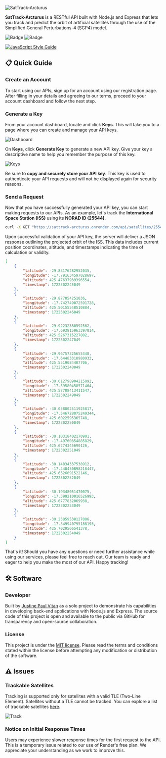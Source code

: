 ![SatTrack-Arcturus]()


**SatTrack-Arcturus** is a RESTful API built with Node.js and Express that lets you track and predict the orbit of artificial satellites through the use of the Simplified General Perturbations-4 (SGP4) model.


![Badge](https://img.shields.io/github/package-json/v/jpvitan/sattrack-arcturus)
![Badge](https://img.shields.io/github/license/jpvitan/sattrack-arcturus)


[![JavaScript Style Guide](https://cdn.rawgit.com/standard/standard/master/badge.svg)](https://github.com/standard/standard)


## 📋 Quick Guide


### Create an Account


To start using our APIs, sign up for an account using our registration page. After filling in your details and agreeing to our terms, proceed to your account dashboard and follow the next step.


### Generate a Key


From your account dashboard, locate and click **Keys**. This will take you to a page where you can create and manage your API keys.


![Dashboard](https://res.cloudinary.com/dhv9gcew6/image/upload/q_auto/v1757043307/sattrack-arcturus/screenshots/dashboard_fg9tv0.png)


On **Keys**, click **Generate Key** to generate a new API key. Give your key a descriptive name to help you remember the purpose of this key.


![Keys](https://res.cloudinary.com/dhv9gcew6/image/upload/q_auto/v1754678593/sattrack-arcturus/screenshots/keys_esfbig.png)


Be sure to **copy and securely store your API key**. This key is used to authenticate your API requests and will not be displayed again for security reasons.  


### Send a Request


Now that you have successfully generated your API key, you can start making requests to our APIs. As an example, let's track the **International Space Station (ISS)** using its **NORAD ID (25544)**.


```bash
curl -X GET "https://sattrack-arcturus.onrender.com/api/satellites/25544/orbit" -H "x-key: 65f4b4ac7ed8b0ee4708762d-82127ab2-5f7d-43ab-8bdb-1b5f6e7495c0"
```


Upon successful validation of your API key, the server will deliver a JSON response outlining the projected orbit of the ISS. This data includes current position coordinates, altitude, and timestamps indicating the time of calculation or validity.


```json
[
    {
        "latitude": -29.83176282952035,
        "longitude": -17.791634597028697,
        "altitude": 425.47637939396554,
        "timestamp": 1722302245049
    },
    {
        "latitude": -29.877054251036,
        "longitude": -17.742749072591728,
        "altitude": 425.50155548510884,
        "timestamp": 1722302246049
    },
    {
        "latitude": -29.92232380592562,
        "longitude": -17.693815963397814,
        "altitude": 425.5267315227802,
        "timestamp": 1722302247049
    },
    {
        "latitude": -29.96757325655348,
        "longitude": -17.64483318980932,
        "altitude": 425.5519084407706,
        "timestamp": 1722302248049
    },
    {
        "latitude": -30.012798904215092,
        "longitude": -17.59580458571464,
        "altitude": 425.57708413411547,
        "timestamp": 1722302249049
    },
    {
        "latitude": -30.058002511925817,
        "longitude": -17.546728075249344,
        "altitude": 425.6022595365748,
        "timestamp": 1722302250049
    },
    {
        "latitude": -30.10318402170901,
        "longitude": -17.49760354885829,
        "altitude": 425.6274345690126,
        "timestamp": 1722302251049
    },
    {
        "latitude": -30.14834337538912,
        "longitude": -17.448430898218447,
        "altitude": 425.6526091522146,
        "timestamp": 1722302252049
    },
    {
        "latitude": -30.19348051470075,
        "longitude": -17.399210016526993,
        "altitude": 425.6777832069938,
        "timestamp": 1722302253049
    },
    {
        "latitude": -30.23859538127006,
        "longitude": -17.349940795188193,
        "altitude": 425.7029566541378,
        "timestamp": 1722302254049
    }
]
```


That's it! Should you have any questions or need further assistance while using our services, please feel free to reach out. Our team is ready and eager to help you make the most of our API. Happy tracking!


## 🛠️ Software


### Developer


Built by [Justine Paul Vitan](https://jpvitan.com) as a solo project to demonstrate his capabilities in developing back-end applications with Node.js and Express. The source code of this project is open and available to the public via GitHub for transparency and open-source collaboration.


### License


This project is under the [MIT license](https://github.com/jpvitan/sattrack-arcturus/blob/master/LICENSE). Please read the terms and conditions stated within the license before attempting any modification or distribution of the software.


## ⚠️ Issues


### Trackable Satellites


Tracking is supported only for satellites with a valid TLE (Two-Line Element). Satellites without a TLE cannot be tracked. You can explore a list of trackable satellites [here](https://sattrack-arcturus.onrender.com/help/track).


![Track](https://res.cloudinary.com/dhv9gcew6/image/upload/q_auto/v1754678593/sattrack-arcturus/screenshots/track_ezf0jj.png)


### Notice on Initial Response Times


Users may experience slower response times for the first request to the API. This is a temporary issue related to our use of Render's free plan. We appreciate your understanding as we work to improve this.